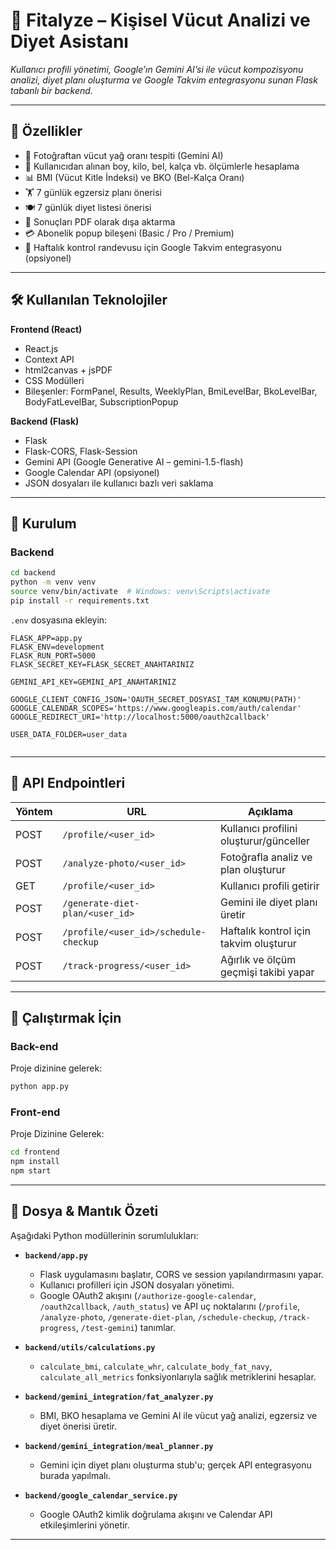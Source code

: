 # 💪 Fitalyze – Kişisel Vücut Analizi ve Diyet Asistanı

*Kullanıcı profili yönetimi, Google’ın Gemini AI’si ile vücut kompozisyonu analizi, diyet planı oluşturma ve Google Takvim entegrasyonu sunan Flask tabanlı bir backend.*

---

## 🚀 Özellikler

- 📸 Fotoğraftan vücut yağ oranı tespiti (Gemini AI)  
- 📏 Kullanıcıdan alınan boy, kilo, bel, kalça vb. ölçümlerle hesaplama  
- 📊 BMI (Vücut Kitle İndeksi) ve BKO (Bel-Kalça Oranı)  
- 🏋️ 7 günlük egzersiz planı önerisi  
- 🍽️ 7 günlük diyet listesi önerisi  
- 📄 Sonuçları PDF olarak dışa aktarma  
- 💳 Abonelik popup bileşeni (Basic / Pro / Premium)  
- 📅 Haftalık kontrol randevusu için Google Takvim entegrasyonu (opsiyonel)

---

## 🛠️ Kullanılan Teknolojiler

**Frontend (React)**  
- React.js  
- Context API  
- html2canvas + jsPDF  
- CSS Modülleri  
- Bileşenler: FormPanel, Results, WeeklyPlan, BmiLevelBar, BkoLevelBar, BodyFatLevelBar, SubscriptionPopup  

**Backend (Flask)**  
- Flask  
- Flask-CORS, Flask-Session  
- Gemini API (Google Generative AI – gemini-1.5-flash)  
- Google Calendar API (opsiyonel)  
- JSON dosyaları ile kullanıcı bazlı veri saklama  

---

## 🔧 Kurulum

### Backend
```bash
cd backend
python -m venv venv
source venv/bin/activate  # Windows: venv\Scripts\activate
pip install -r requirements.txt
```

`.env` dosyasına ekleyin:
```
FLASK_APP=app.py
FLASK_ENV=development
FLASK_RUN_PORT=5000
FLASK_SECRET_KEY=FLASK_SECRET_ANAHTARINIZ

GEMINI_API_KEY=GEMINI_API_ANAHTARINIZ

GOOGLE_CLIENT_CONFIG_JSON='OAUTH_SECRET_DOSYASI_TAM_KONUMU(PATH)'
GOOGLE_CALENDAR_SCOPES='https://www.googleapis.com/auth/calendar'
GOOGLE_REDIRECT_URI='http://localhost:5000/oauth2callback'

USER_DATA_FOLDER=user_data


```

---

## 📌 API Endpointleri

| Yöntem | URL                                           | Açıklama                                    |
|--------|-----------------------------------------------|---------------------------------------------|
| POST   | `/profile/<user_id>`                          | Kullanıcı profilini oluşturur/günceller    |
| POST   | `/analyze-photo/<user_id>`                    | Fotoğrafla analiz ve plan oluşturur         |
| GET    | `/profile/<user_id>`                          | Kullanıcı profili getirir                   |
| POST   | `/generate-diet-plan/<user_id>`               | Gemini ile diyet planı üretir               |
| POST   | `/profile/<user_id>/schedule-checkup`         | Haftalık kontrol için takvim oluşturur      |
| POST   | `/track-progress/<user_id>`                   | Ağırlık ve ölçüm geçmişi takibi yapar       |


---

## 📌 Çalıştırmak İçin

### Back-end
Proje dizinine gelerek:

```bash
python app.py
```

### Front-end
Proje Dizinine Gelerek:

```bash
cd frontend
npm install
npm start
```

---

## 📑 Dosya & Mantık Özeti

Aşağıdaki Python modüllerinin sorumlulukları:

- **`backend/app.py`**  
  - Flask uygulamasını başlatır, CORS ve session yapılandırmasını yapar.  
  - Kullanıcı profilleri için JSON dosyaları yönetimi.  
  - Google OAuth2 akışını (`/authorize-google-calendar`, `/oauth2callback`, `/auth_status`) ve API uç noktalarını (`/profile`, `/analyze-photo`, `/generate-diet-plan`, `/schedule-checkup`, `/track-progress`, `/test-gemini`) tanımlar.  

- **`backend/utils/calculations.py`**  
  - `calculate_bmi`, `calculate_whr`, `calculate_body_fat_navy`, `calculate_all_metrics` fonksiyonlarıyla sağlık metriklerini hesaplar.  

- **`backend/gemini_integration/fat_analyzer.py`**  
  - BMI, BKO hesaplama ve Gemini AI ile vücut yağ analizi, egzersiz ve diyet önerisi üretir.  

- **`backend/gemini_integration/meal_planner.py`**  
  - Gemini için diyet planı oluşturma stub'u; gerçek API entegrasyonu burada yapılmalı.  

- **`backend/google_calendar_service.py`**  
  - Google OAuth2 kimlik doğrulama akışını ve Calendar API etkileşimlerini yönetir.  

---
